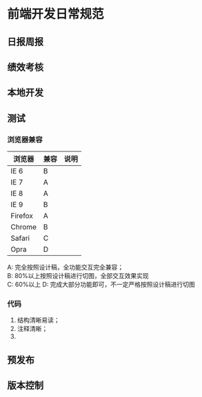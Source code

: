 # 前端开发日常规范

## 日报周报
## 绩效考核

## 本地开发
## 测试
### 浏览器兼容

浏览器	|  兼容	|	说明
------- | ----- | --------
IE 6	|	B	|
IE 7	|	A	|
IE 8	|	A	|
IE 9 	|	B	|
Firefox	|	A	|
Chrome	|	B	|
Safari	|	C	|
Opra	|	D	|

A: 完全按照设计稿，全功能交互完全兼容；  
B: 80%以上按照设计稿进行切图，全部交互效果实现  
C: 60%以上
D: 完成大部分功能即可，不一定严格按照设计稿进行切图

### 代码
1. 结构清晰易读；
2. 注释清晰；
3. 

## 预发布

## 版本控制
## 